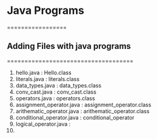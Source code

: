 # Java Programs
=================

## Adding Files with java programs
====================================

1. hello.java : Hello.class
2. literals.java : literals.class
3. data_types.java : data_types.class
4. conv_cast.java : conv_cast.class
5. operators.java : operators.class
6. assignment_operator.java : assignment_operator.class
7. arithematic_operator.java : arithematic_operator.class
8. conditional_operator.java : conditional_operator
9. logical_operator.java : 
10. 
